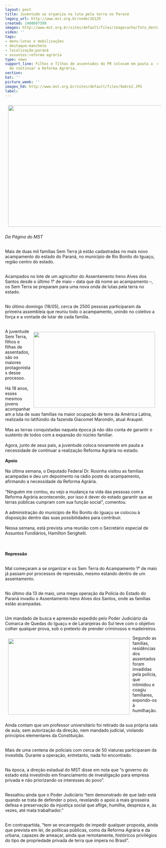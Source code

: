 ```yaml
---
layout: post
title: Juventude se organiza na luta pela terra no Paraná
legacy_url: http://www.mst.org.br/node/16129
created: 1400607399
images: http://www.mst.org.br/sites/default/files/imagecache/foto_destaque/9abre2.JPG
video: ''
tags:
- menu:lutas e mobilizações
- destaque:manchete
- localização:paraná
- assuntos:reforma agrária
type: news
support_line: Filhos e filhas de assentados do PR colocam em pauta a  necessidade
  de continuar a Reforma Agrária.
section: 
hat: ''
picture_week: ''
images_hd: http://www.mst.org.br/sites/default/files/9abre2.JPG
label: 
---
```

<p><img style="margin: 10px;" src="http://www.mst.org.br/sites/default/files/9.JPG" alt="" width="600" height="400"></p><p><em>Da&nbsp;Página do MST</em></p><p><br>Mais de duas mil famílias Sem Terra já estão cadastradas no mais novo acampamento do estado do Paraná, no município de Rio Bonito do Iguaçu, região centro do estado.</p><p><br>Acampados no lote de um agricultor do Assentamento Ireno Alves dos Santos desde o último 1° de maio – data que dá nome ao acampamento –, os Sem Terra se preparam para uma nova onda de lutas pela terra no estado.</p><p><br>No último domingo (18/05), cerca de 2500 pessoas participaram da primeira assembleia que reuniu todo o acampamento, unindo no coletivo a força e a vontade de lutar de cada família.</p><div>&nbsp;</div><div><img style="float: right; margin: 10px;" src="http://www.mst.org.br/sites/default/files/29.JPG" alt="" width="400" height="250">A juventude Sem Terra, filhos e filhas de assentados, são os maiores protagonistas desse processo.</div><div>&nbsp;</div><div>Há 18 anos, esses mesmos jovens acompanharam a luta de suas famílias na maior ocupação de terra da América Latina, realizada no latifúndio da fazenda Giacomet Marondin, atual Araupel.<br><br>Mas as terras conquistadas naquela época já não dão conta de garantir o sustento de todos com a expansão do núcleo familiar.</div><div><br>Agora, junto de seus pais, a juventude coloca novamente em pauta a necessidade de continuar a realização Reforma Agrária no estado.</div><div><strong><br>Apoio</strong></div><div><br>Na última semana, o Deputado Federal Dr. Rosinha visitou as famílias acampadas e deu um depoimento na rádio poste do acampamento, afirmando a necessidade da Reforma Agrária.</div><div><br>“Ninguém me contou, eu vejo a mudança na vida das pessoas com a Reforma Agrária acontecendo, por isso é dever do estado garantir que as terras públicas cumpram com sua função social”, comentou.</div><div>&nbsp;</div><div>A administração do município de Rio Bonito do Iguaçu se colocou à disposição dentro das suas possibilidades para contribuir.</div><div>&nbsp;</div><div>Nessa semana, está prevista uma reunião com o Secretário especial de Assuntos Fundiários, Hamilton Serighelli.</div><p><img style="margin: 10px;" src="http://www.mst.org.br/sites/default/files/acamp%201%20de%20maio.jpg" alt=""><br><strong><br>Repressão</strong></p><p><br>Mal começaram a se organizar e os Sem Terra do Acampamento 1° de maio já passam por processos de repressão, mesmo estando dentro de um assentamento.</p><p><br>No último dia 13 de maio, uma mega operação da Polícia do Estado do Paraná invadiu o Assentamento Ireno Alves dos Santos, onde as famílias estão acampadas.</p><p><br>Um mandado de busca e apreensão expedido pelo Poder Judiciário da Comarca de Quedas do Iguaçu e de Laranjeiras do Sul teve com o objetivo colher qualquer prova, sob o pretexto de prender criminosos e madeireiros.</p><p><img style="float: left; margin: 10px;" src="http://www.mst.org.br/sites/default/files/28.JPG" alt="" width="400" height="250">Segundo as famílias, residências dos assentados foram invadidas pela polícia, que intimidou e coagiu familiares, expondo-os à humilhação.</p><p><br>Ainda contam que um professor universitário foi retirado da sua própria sala de aula, sem autorização da direção, nem mandado judicial, violando princípios elementares da Constituição.</p><p><br>Mais de uma centena de policiais com cerca de 50 viaturas participaram da investida. Durante a operação, entretanto, nada foi encontrado.</p><p><br>Na época, a direção estadual do MST disse em nota que “o governo do estado está investindo em financiamento de investigação para empresa privada e não priorizando os interesses do povo”.</p><p><br>Ressaltou ainda que o Poder Judiciário “tem demonstrado de que lado está quando se trata de defender o povo, revelando o apoio à mais grosseira defesa e preservação da injustiça social que aflige, humilha, despreza e, às vezes, até mata trabalhador.”</p><p><br>Em contrapartida, “tem se encarregado de impedir qualquer proposta, ainda que prevista em lei, de políticas públicas, como da Reforma Agrária e da urbana, capazes de ameaçar, ainda que remotamente, históricos privilégios do tipo de propriedade privada de terra que impera no Brasil”.</p><div><img style="margin: 10px;" src="http://www.mst.org.br/sites/default/files/acamp%201%20de%20maio_II.jpg" alt=""></div><div><br><br><br><br>&nbsp;</div>
